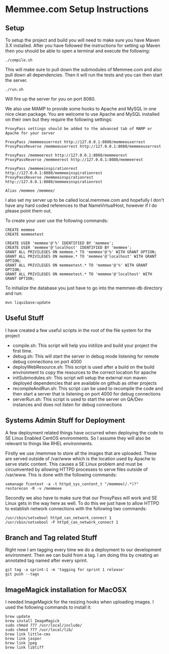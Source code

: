 Memmee.com Setup Instructions
==========================================

Setup
-----

To setup the project and build you will need to make sure you have Maven 3.X
installed. After you have followed the instructions for setting up Maven then
you should be able to open a terminal and execute the following:

    ./compile.sh

This will make sure to pull down the submodules of Memmee.com and also pull down
all dependencies. Then it will run the tests and you can then start the server.

    ./run.sh

Will fire up the server for you on port 8080.

We also use MAMP to provide some hooks to Apache and MySQL in one
nice clean package. You are welcome to use Apache and MySQL installed on their
own but they require the following settings:

    ProxyPass settings should be added to the advanced tab of MAMP or Apache for your server

    ProxyPass /memmeeuserrest http://127.0.0.1:8080/memmeeuserrest
    ProxyPassReverse /memmeeuserrest http://127.0.0.1:8080/memmeeuserrest

    ProxyPass /memmeerest http://127.0.0.1:8080/memmeerest
    ProxyPassReverse /memmeerest http://127.0.0.1:8080/memmeerest

    ProxyPass /memmeeinspirationrest http://127.0.0.1:8080/memmeeinspirationrest
    ProxyPassReverse /memmeeinspirationrest http://127.0.0.1:8080/memmeeinspirationrest

    Alias /memmee /memmee/

I also set my server up to be called local.memmee.com and hopefully I
don't have any hard coded references to that NameVirtualHost, however if I do
please point them out.

To create your user use the following commands:

    CREATE memmee
    CREATE memmeetest

    CREATE USER 'memmee'@'%' IDENTIFIED BY 'memmee';
    CREATE USER 'memmee'@'localhost' IDENTIFIED BY 'memmee';
    GRANT ALL PRIVILEGES ON memmee.* TO 'memmee'@'%' WITH GRANT OPTION;
    GRANT ALL PRIVILEGES ON memmee.* TO 'memmee'@'localhost' WITH GRANT OPTION;
    GRANT ALL PRIVILEGES ON memmeetest.* TO 'memmee'@'%' WITH GRANT OPTION;
    GRANT ALL PRIVILEGES ON memmeetest.* TO 'memmee'@'localhost' WITH GRANT OPTION;

To initialize the database you just have to go into the memmee-db directory and run:

    mvn liquibase:update

Useful Stuff
------------

I have created a few useful scripts in the root of the file system for the project

- compile.sh: This script will help you initilize and build your project the first time.
- debug.sh: This will start the server in debug mode listening for remote debug connections on port 4000
- deployWebResource.sh: This script is used after a build on the build environment to copy the resources to the correct location for apache
- initSubmodules.sh: This script will setup the external non maven deployed dependencies that are available on github as other projects
- recompileAndRun.sh: This script can be used to recompile the code and then start a server that is listening on port 4000 for debug connections
- serverRun.sh: This script is used to start the server on QA/Dev instances and does not listen for debug connections


Systems Admin Stuff for Deployment
----------------------------------
A few deployment related things have occurred when deploying the code to SE Linux Enabled CentOS environments. So I assume they will also
be relevant to things like RHEL environments.

Firstly we use /memmee to store all the images that are uploaded. These are served outside of /var/www which is the location
used by Apache to serve static content. This causes a SE Linux problem and must be circumvented by allowing HTTPD processes
to serve files outside of /var/www. This is done with the following commands:

    semanage fcontext -a -t httpd_sys_content_t "/memmee(/.*)?"
    restorecon -R -v /memmeee

Secondly we also have to make sure that our ProxyPass will work and SE Linux gets in the way here as well. To do this we just
have to allow HTTPD to establish network connections with the following two commands:

    /usr/sbin/setsebool httpd_can_network_connect 1
    /usr/sbin/setsebool -P httpd_can_network_connect 1

Branch and Tag related Stuff
----------------------------
Right now I am tagging every time we do a deployment to our development environment. Then we can build from a tag.  I am doing
this by creating an annotated tag named after every sprint.

    git tag -a sprint-1 -m 'tagging for sprint 1 release'
    git push --tags

ImageMagick installation for MacOSX
-----------------------------------

I needed ImageMagick for the resizing hooks when uploading images. I used the following commands to install it:

    brew update
    brew install ImageMagick
    sudo chmod 777 /usr/local/include/
    sudo chmod 777 /usr/local/lib/
    brew link little-cms
    brew link jasper
    brew link jpeg
    brew link libtiff


